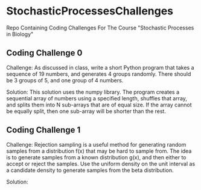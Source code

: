 # StochasticProcessesChallenges
Repo Containing Coding Challenges For The Course "Stochastic Processes in Biology"

## Coding Challenge 0

Challenge: As discussed in class, write a short Python program that takes a sequence of 19 numbers, and
generates 4 groups randomly. There should be 3 groups of 5, and one group of 4 numbers.

Solution: This solution uses the numpy library. The program creates a sequential array of numbers using a specified length, shuffles that array, and splits them into N sub-arrays that are of equal size. If the array cannot be equally split, then one sub-array will be shorter than the rest. 

## Coding Challenge 1

Challenge: Rejection sampling is a useful method for generating random samples from a distribution f(x) that may be hard to sample from. The idea is to generate samples from a known distribution g(x), and then either to accept or reject the samples. Use the uniform density on the unit interval as a candidate density to generate samples from the beta distribution.

Solution: 

